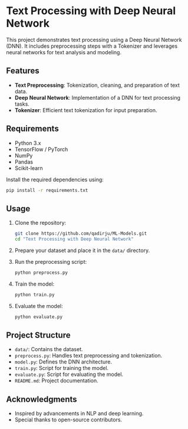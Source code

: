 # Text Processing with Deep Neural Network

This project demonstrates text processing using a Deep Neural Network (DNN). It includes preprocessing steps with a Tokenizer and leverages neural networks for text analysis and modeling.

## Features

- **Text Preprocessing**: Tokenization, cleaning, and preparation of text data.
- **Deep Neural Network**: Implementation of a DNN for text processing tasks.
- **Tokenizer**: Efficient text tokenization for input preparation.

## Requirements

- Python 3.x
- TensorFlow / PyTorch
- NumPy
- Pandas
- Scikit-learn

Install the required dependencies using:

```bash
pip install -r requirements.txt
```

## Usage

1. Clone the repository:
    ```bash
    git clone https://github.com/qadirju/ML-Models.git
    cd "Text Processing with Deep Neural Network"
    ```

2. Prepare your dataset and place it in the `data/` directory.

3. Run the preprocessing script:
    ```bash
    python preprocess.py
    ```

4. Train the model:
    ```bash
    python train.py
    ```

5. Evaluate the model:
    ```bash
    python evaluate.py
    ```

## Project Structure

- `data/`: Contains the dataset.
- `preprocess.py`: Handles text preprocessing and tokenization.
- `model.py`: Defines the DNN architecture.
- `train.py`: Script for training the model.
- `evaluate.py`: Script for evaluating the model.
- `README.md`: Project documentation.


## Acknowledgments

- Inspired by advancements in NLP and deep learning.
- Special thanks to open-source contributors.
